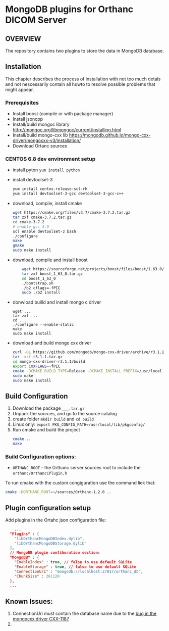 # MongoDB plugins for Orthanc DICOM Server

## OVERVIEW
The repository contains two plugins to store the data in MongoDB database.

## Installation

This chapter describes the process of installation with not too much detals and not nescessarily contain all howto to resolve possible problems that might appear.

### Prerequisites
- Install boost (compile or with package manager)
- Install jsoncpp
- Install/build mongoc library http://mongoc.org/libmongoc/current/installing.html
- Install/build mongo-cxx lib https://mongodb.github.io/mongo-cxx-driver/mongocxx-v3/installation/
- Download Ortanc sources

### CENTOS 6.8 dev environment setup

* install pyton
    ```yum install python```
* install devtoolset-3
    ```sh
    yum install centos-release-scl-rh
    yum install devtoolset-3-gcc devtoolset-3-gcc-c++
    ```
* download, compile, install cmake
    ```sh
    wget https://cmake.org/files/v3.7/cmake-3.7.2.tar.gz
    tar zxf cmake-3.7.2.tar.gz
    cd cmake-3.7.2
    # enable gcc 4.9
    scl enable devtoolset-3 bash
    ./configure
    make
    gmake
    sudo make install
    ```

* download, compile and install boost
    ```sh
        wget https://sourceforge.net/projects/boost/files/boost/1.63.0/boost_1_63_0.tar.gz/download -O boost_1_63_0.tar.gz
        tar zxf boost_1_63_0.tar.gz
        cd boost_1_63_0
        ./bootstrap.sh
        ./b2 cflags=-fPIC
        sudo ./b2 install
    ```
* donwload builld and install mongo c driver
    ```
    wget ...
    tar zxf ...
    cd ...
    ./configure --enable-static
    make
    sudo make install
    ```
* download and build mongo cxx driver
    ```sh
    curl -OL https://github.com/mongodb/mongo-cxx-driver/archive/r3.1.1.tar.gz
    tar -xzf r3.1.1.tar.gz
    cd mongo-cxx-driver-r3.1.1/build
    export CXXFLAGS=-fPIC
    cmake -DCMAKE_BUILD_TYPE=Release -DCMAKE_INSTALL_PREFIX=/usr/local -DLIBBSON_DIR=/usr/local -DLIBMONGOC_DIR=/usr/local ..
    sudo make
    sudo make install
    ```

## Build Configuration

1. Download the package ```___.tar.gz```
2. Unpack the sources, and go to the source catalog
3. create folder ```mkdir build``` and ```cd build```
4. Linux only: ```export PKG_CONFIG_PATH=/usr/local/lib/pkgconfig/```
5. Run cmake and build the project
    ```sh
    cmake ..
    make
    ```

### Build Configuration options:
* ```ORTHANC_ROOT``` - the Orthanc server sources root to include the ```orthanc/OrthancCPlugin.h```

To run cmake with the custom congiguration use the command liek that:
```sh
cmake -DORTHANC_ROOT=~/sources/Orthanc-1.2.0 ..
```


## Plugin configuration setup

Add plugins in the Ortahc json configuration file:

```json
    ...
  "Plugins" : [
    "libOrthancMongoDBIndex.dylib",
    "libOrthancMongoDBStorage.dylib"
  ],
  // MongoDB plugin confihuration section:
  "MongoDB" : {
    "EnableIndex" : true, // false to use default SQLite 
    "EnableStorage" : true, // false to use default SQLite 
    "ConnectionUri" : "mongodb://localhost:27017/orthanc_db",
    "ChunkSize" : 261120
  },
  ...
```

## Known Issues:

1. ConnectionUri must contain the database name due to the [bug in the mongocxx driver CXX-1187](https://jira.mongodb.org/browse/CXX-1187)
2. 